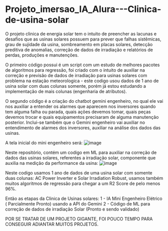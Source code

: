 # Projeto_imersao_IA_Alura---Clinica-de-usina-solar
O projeto clinica de energia solar tem o intuito de preencher as lacunas e desafios que as usinas solares possuem para prever que falhas sistêmicas, grau de sujidade da usina, sombreamento em placas solares, detecção preditiva de anomalias, correção de dados de irradiação e relatórios de perdas, produções e manutenções.

O primeiro código possui é um script com um estudo de melhores pacotes de algoritmos para regressão, foi criado com o intuito de auxiliar na correção e previsão de dados de irradiação para usinas solares com problema na estação meteorologica - este codigo usou dados de 1 ano de usina solar com duas colunas somente, porém já estou estudando a implementação de mais colunas (engenharia de atributos).

O segundo código é a criação do chatbot gemini engenheiro, no qual ele vai nos auxiliar a entender os alarmes que aparecem nos inversores quando tem alguma falha ou parada, quais ações devemos tomar, quais peças devemos trocar e quais equipamentos precisaram de alguma manutenção posterior. Inclui-se também que o Gemini engenheiro vai auxiliar no entendimento de alarmes dos inversores, auxiliar na análise dos dados das usinas.

A tela inicial do mini engenheiro será:
![image](https://github.com/alexsimas07/Projeto_imersao_IA_Alura---Clinica-de-usina-solar/assets/75091731/06e3f6d5-93bd-4b76-bc11-2b4f3cedbc2c)

Neste repositório, contém um codigo em ML para auxiliar na correção de dados das usinas solares, referentes a irradiação solar, componente que auxilia na medição da performance da usina:
![image](https://github.com/alexsimas07/Projeto_imersao_IA_Alura---Clinica-de-usina-solar/assets/75091731/22ca98a5-87d5-432c-b6b6-04dab25ef7e6)

Neste codigo usamos 1 ano de dados de uma usina solar com somente duas colunas: AC Power Inverter e Solar Irradiation Robust, usamos também muitos algoritmos de regressão para chegar a um R2 Score de pelo menos 96%.

Então as etapas da Clinica de Usinas solares:
 1 - IA Mini Engenheiro Elétrico ( Parcialmente Pronto) usando a API do Gemini
 2 - Código de ML para correção de dados de irradiação Solar (Pronto e sendo validado)

POR SE TRATAR DE UM PROJETO GIGANTE, FOI POUCO TEMPO PARA CONSEGUIR ADIANTAR MUITOS PROJETOS.
